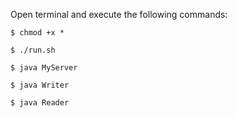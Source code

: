 Open terminal and execute the following commands:

`$ chmod +x *`

`$ ./run.sh`

`$ java MyServer`

`$ java Writer`

`$ java Reader`

